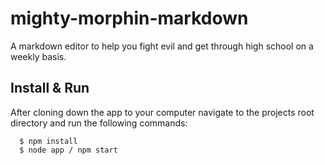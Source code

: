 # mighty-morphin-markdown
A markdown editor to help you fight evil and get through high school on a weekly basis.

## Install & Run

After cloning down the app to your computer navigate to the projects root directory and run the following commands:

```
  $ npm install
  $ node app / npm start
```
